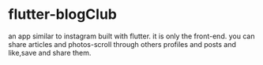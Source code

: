 # flutter-blogClub
an app similar to instagram built  with flutter.
it is only the front-end.
you can share articles and photos-scroll through others profiles and posts and like,save and share them.
